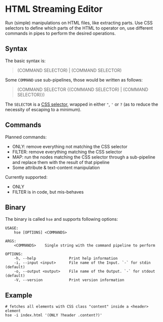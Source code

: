 HTML Streaming Editor
=======================

Run (simple) manipulations on HTML files, like extracting parts.
Use CSS selectors to define which parts of the HTML to operator on,
use different commands in pipes to perform the desired operations.

Syntax
----------

The basic syntax is:
> (COMMAND SELECTOR) | (COMMAND SELECTOR)

Some `COMMAND` use sub-pipelines, those would be written as follows:
> (COMMAND SELECTOR {(COMMAND SELECTOR) | (COMMAND SELECTOR)})

The `SELECTOR` is a [CSS selector](https://developer.mozilla.org/en-US/docs/Web/CSS/CSS_Selectors), wrapped in either `"`, `'` 
or `?` (as to reduce the necessity of escaping to a minimum).

Commands
-------------

Planned commands:
- ONLY: remove everything not matching the CSS selector
- FILTER: remove everything matching the CSS selector
- MAP: run the nodes matching the CSS selector through a sub-pipeline and replace them with the result of that pipeline
- Some attribute & text-content manipulation

Currently supported:
- ONLY
- FILTER is in code, but mis-behaves

Binary
-------

The binary is called `hse` and supports following options:

```
USAGE:
    hse [OPTIONS] <COMMANDS>

ARGS:
    <COMMANDS>    Single string with the command pipeline to perform

OPTIONS:
    -h, --help               Print help information
    -i, --input <input>      File name of the Input. `-` for stdin (default)
    -o, --output <output>    File name of the Output. `-` for stdout (default)
    -V, --version            Print version information
```


Example
--------

```shell
# fetches all elements with CSS class "content" inside a <header> element
hse -i index.html '(ONLY ?header .content?)'
```
